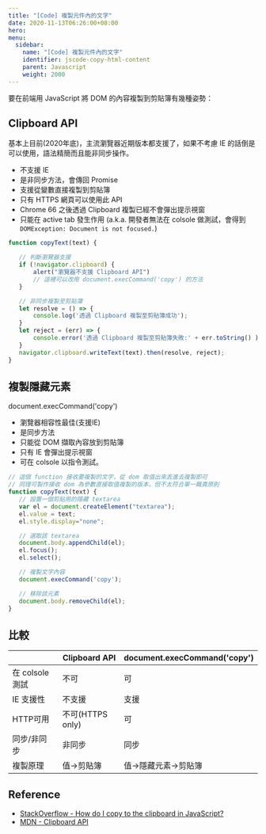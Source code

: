 ```yaml
---
title: "[Code] 複製元件內的文字"
date: 2020-11-13T06:26:00+08:00
hero: 
menu:
  sidebar:
    name: "[Code] 複製元件內的文字"
    identifier: jscode-copy-html-content
    parent: Javascript
    weight: 2000
---
```

要在前端用 JavaScript 將 DOM 的內容複製到剪貼簿有幾種姿勢：
## Clipboard API
基本上目前(2020年底)，主流瀏覽器近期版本都支援了，如果不考慮 IE 的話倒是可以使用，語法精簡而且能非同步操作。
 - 不支援 IE
 - 是非同步方法，會傳回 Promise
 - 支援從變數直接複製到剪貼簿
 - 只有 HTTPS 網頁可以使用此 API
 - Chrome 66 之後透過 Clipboard 複製已經不會彈出提示視窗
 - 只能在 active tab 發生作用 (a.k.a. 開發者無法在 colsole 做測試，會得到 `DOMException: Document is not focused.`)
 ```js
 function copyText(text) {

    // 判斷瀏覽器支援
    if (!navigator.clipboard) {
        alert("瀏覽器不支援 Clipboard API")
        // 這裡可以改用 document.execCommand('copy') 的方法
    }

    // 非同步複製至剪貼簿
    let resolve = () => { 
        console.log('透過 Clipboard 複製至剪貼簿成功'); 
    }
    let reject = (err) => { 
        console.error('透過 Clipboard 複製至剪貼簿失敗:' + err.toString() ); 
    }
    navigator.clipboard.writeText(text).then(resolve, reject);
}
 ```
## 複製隱藏元素
document.execCommand('copy')
 - 瀏覽器相容性最佳(支援IE)
 - 是同步方法
 - 只能從 DOM 擷取內容放到剪貼簿
 - 只有 IE 會彈出提示視窗
 - 可在 colsole 以指令測試。
 ```js
 // 這個 function 接收要複製的文字，從 dom 取值出來丟進去複製即可
// 同理可製作接收 dom 為參數直接取值複製的版本，但不太符合單一職責原則
function copyText(text) {
    // 設置一個剪貼用的隱藏 textarea
    var el = document.createElement("textarea");
    el.value = text;
    el.style.display="none";

    // 選取該 textarea
    document.body.appendChild(el);
    el.focus();
    el.select();

    // 複製文字內容
    document.execCommand('copy');

    // 移除該元素
    document.body.removeChild(el);
}
 ```
## 比較
|                 	| Clipboard API 	| document.execCommand('copy') 	|
|-----------------	|---------------	|------------------------------	|
| 在 colsole 測試 	| 不可          	| 可                           	|
| IE 支援性       	| 不支援        	| 支援                         	|
| HTTP可用        	| 不可(HTTPS only) | 可                           	|
| 同步/非同步     	| 非同步        	| 同步                         	|
| 複製原理        	| 值->剪貼簿    	| 值->隱藏元素->剪貼簿         	|

## Reference
- [StackOverflow - How do I copy to the clipboard in JavaScript?](https://stackoverflow.com/questions/400212/how-do-i-copy-to-the-clipboard-in-javascript?page=1&tab=votes)
- [MDN - Clipboard API](https://developer.mozilla.org/en-US/docs/Web/API/Clipboard_API)